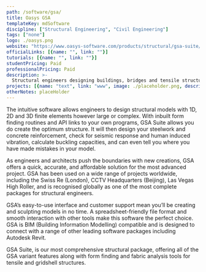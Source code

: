 ```yaml
---
path: /software/gsa/
title: Oasys GSA
templateKey: mdSoftware
discipline: ["Structural Engineering", "Civil Engineering"]
tags: ["none"]
logo: ./oasys.png
website: "https://www.oasys-software.com/products/structural/gsa-suite/"
officialLinks: [{name: "", link: ""}]
tutorials: [{name: "", link: ""}]
studentPricing: Paid
professionalPricing: Paid
description: >-
  Structural engineers designing buildings, bridges and tensile structures need comprehensive software to get robust results. Tackle any structural engineering challenge with this complete design and analysis package. GSA Suite wraps the benefits of all the GSA variants into one single offering.
projects: [{name: "text", link: "www", image: ./placeholder.png, description: "blah blah"}]
otherNotes: placeHolder
---
```


The intuitive software allows engineers to design structural models with 1D, 2D and 3D finite elements however large or complex. With inbuilt form finding routines and API links to your own programs, GSA Suite allows you do create the optimum structure. It will then design your steelwork and concrete reinforcement, check for seismic response and human induced vibration, calculate buckling capacities, and can even tell you where you have made mistakes in your model.

As engineers and architects push the boundaries with new creations, GSA offers a quick, accurate, and affordable solution for the most advanced project. GSA has been used on a wide range of projects worldwide, including the Swiss Re (London), CCTV Headquarters (Beijing), Las Vegas High Roller, and is recognised globally as one of the most complete packages for structural engineers.

GSA’s easy-to-use interface and customer support mean you’ll be creating and sculpting models in no time. A spreadsheet-friendly file format and smooth interaction with other tools make this software the perfect choice. GSA is BIM (Building Information Modelling) compatible and is designed to connect with a range of other leading software packages including Autodesk Revit.

GSA Suite, is our most comprehensive structural package, offering all of the GSA variant features along with form finding and fabric analysis tools for tensile and gridshell structures.
